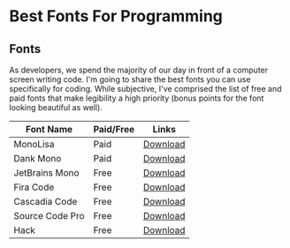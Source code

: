 # Best Fonts For Programming

## Fonts

As developers, we spend the majority of our day in front of a computer screen writing code. I'm going to share the best fonts you can use specifically for coding. While subjective, I've comprised the list of free and paid fonts that make legibility a high priority (bonus points for the font looking beautiful as well).

| Font Name | Paid/Free | Links |
| ------ | ------ | ------ |
| MonoLisa  | Paid  | [Download](https://www.monolisa.dev/) |
| Dank Mono  | Paid  | [Download](https://philpl.gumroad.com/l/dank-mono) |
| JetBrains Mono  | Free  | [Download](https://www.jetbrains.com/lp/mono/) |
| Fira Code | Free  | [Download](https://github.com/tonsky/FiraCode) |
| Cascadia Code | Free  | [Download](https://github.com/microsoft/cascadia-code) |
| Source Code Pro | Free  | [Download](https://github.com/adobe-fonts/source-code-pro) |
| Hack | Free  | [Download](https://github.com/source-foundry/Hack.git) |
